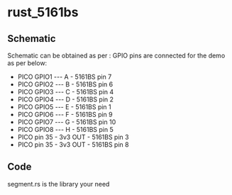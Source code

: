 # rust_5161bs

## Schematic
Schematic can be obtained as per : 
GPIO pins are connected for the demo as per below:
* PICO GPIO1 --- A - 5161BS pin 7
* PICO GPIO2 --- B - 5161BS pin 6
* PICO GPIO3 --- C - 5161BS pin 4 
* PICO GPIO4 --- D - 5161BS pin 2
* PICO GPIO5 --- E - 5161BS pin 1
* PICO GPIO6 --- F - 5161BS pin 9 
* PICO GPIO7 --- G - 5161BS pin 10 
* PICO GPIO8 --- H - 5161BS pin 5
* PICO pin 35 - 3v3 OUT - 5161BS pin 3
* PICO pin 35 - 3v3 OUT - 5161BS pin 8

## Code

segment.rs is the library your need
